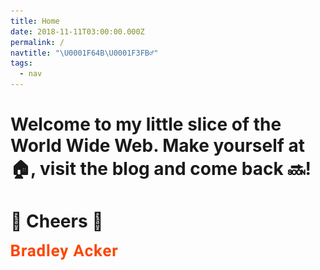 ```yaml
---
title: Home
date: 2018-11-11T03:00:00.000Z
permalink: /
navtitle: "\U0001F64B\U0001F3FB‍♂️"
tags:
  - nav
---
```

# Welcome to my little slice of the World Wide Web. Make yourself at 🏠, visit the blog and come back 🔜! 

# 🥃 Cheers 🍻

![Bradley Acker](/static/img/bradley-acker.svg)
